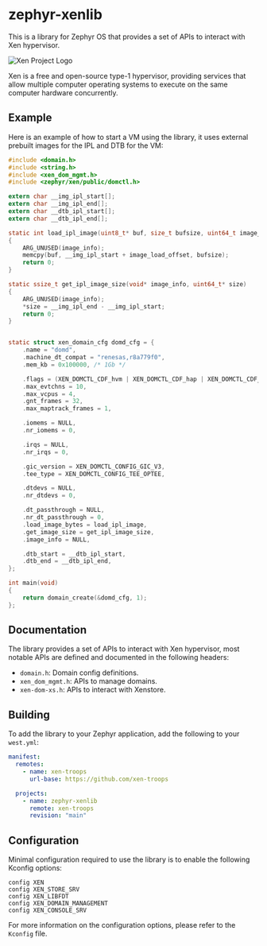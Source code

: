 # zephyr-xenlib

This is a library for Zephyr OS that provides a set of APIs to interact with Xen hypervisor.

![Xen Project Logo](https://downloads.xenproject.org/Branding/Logos/Green+Black/xen_project_logo_dualcolor_165x69.png)

Xen is a free and open-source type-1 hypervisor, providing services that allow multiple computer operating systems to execute on the same computer hardware concurrently.

## Example

Here is an example of how to start a VM using the library, it uses external prebuilt images for the IPL and DTB for
the VM:

```c
#include <domain.h>
#include <string.h>
#include <xen_dom_mgmt.h>
#include <zephyr/xen/public/domctl.h>

extern char __img_ipl_start[];
extern char __img_ipl_end[];
extern char __dtb_ipl_start[];
extern char __dtb_ipl_end[];

static int load_ipl_image(uint8_t* buf, size_t bufsize, uint64_t image_load_offset, void* image_info)
{
    ARG_UNUSED(image_info);
    memcpy(buf, __img_ipl_start + image_load_offset, bufsize);
    return 0;
}

static ssize_t get_ipl_image_size(void* image_info, uint64_t* size)
{
    ARG_UNUSED(image_info);
    *size = __img_ipl_end - __img_ipl_start;
    return 0;
}


static struct xen_domain_cfg domd_cfg = {
    .name = "domd",
    .machine_dt_compat = "renesas,r8a779f0",
    .mem_kb = 0x100000, /* 1Gb */

    .flags = (XEN_DOMCTL_CDF_hvm | XEN_DOMCTL_CDF_hap | XEN_DOMCTL_CDF_iommu),
    .max_evtchns = 10,
    .max_vcpus = 4,
    .gnt_frames = 32,
    .max_maptrack_frames = 1,

    .iomems = NULL,
    .nr_iomems = 0,

    .irqs = NULL,
    .nr_irqs = 0,

    .gic_version = XEN_DOMCTL_CONFIG_GIC_V3,
    .tee_type = XEN_DOMCTL_CONFIG_TEE_OPTEE,

    .dtdevs = NULL,
    .nr_dtdevs = 0,

    .dt_passthrough = NULL,
    .nr_dt_passthrough = 0,
    .load_image_bytes = load_ipl_image,
    .get_image_size = get_ipl_image_size,
    .image_info = NULL,

    .dtb_start = __dtb_ipl_start,
    .dtb_end = __dtb_ipl_end,
};

int main(void)
{
    return domain_create(&domd_cfg, 1);
};
```
## Documentation

The library provides a set of APIs to interact with Xen hypervisor, most notable APIs are defined and documented in the following headers:

- `domain.h`: Domain config definitions.
- `xen_dom_mgmt.h`: APIs to manage domains.
- `xen-dom-xs.h`: APIs to interact with Xenstore.

## Building

To add the library to your Zephyr application, add the following to your `west.yml`:

```yaml
manifest:
  remotes:
    - name: xen-troops
      url-base: https://github.com/xen-troops

  projects:
    - name: zephyr-xenlib
      remote: xen-troops
      revision: "main"
```

## Configuration

Minimal configuration required to use the library is to enable the following Kconfig options:

```Kconfig
config XEN
config XEN_STORE_SRV
config XEN_LIBFDT
config XEN_DOMAIN_MANAGEMENT
config XEN_CONSOLE_SRV
```
For more information on the configuration options, please refer to the `Kconfig` file.
